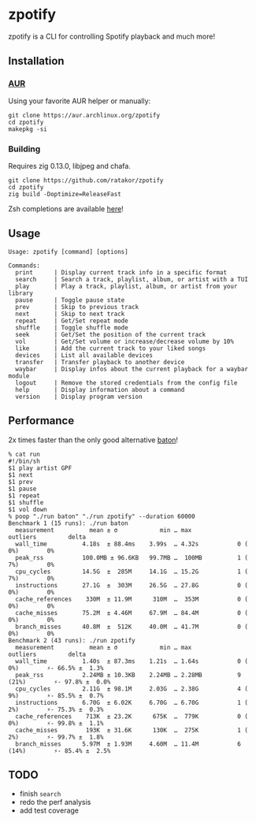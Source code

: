 # zpotify
zpotify is a CLI for controlling Spotify playback and much more!

## Installation

### [AUR](https://aur.archlinux.org/packages/zpotify)

Using your favorite AUR helper or manually:
```
git clone https://aur.archlinux.org/zpotify
cd zpotify
makepkg -si
```

### Building

Requires zig 0.13.0, libjpeg and chafa.
```
git clone https://github.com/ratakor/zpotify
cd zpotify
zig build -Doptimize=ReleaseFast
```
Zsh completions are available [here](_zpotify)!

## Usage
```
Usage: zpotify [command] [options]

Commands:
  print      | Display current track info in a specific format
  search     | Search a track, playlist, album, or artist with a TUI
  play       | Play a track, playlist, album, or artist from your library
  pause      | Toggle pause state
  prev       | Skip to previous track
  next       | Skip to next track
  repeat     | Get/Set repeat mode
  shuffle    | Toggle shuffle mode
  seek       | Get/Set the position of the current track
  vol        | Get/Set volume or increase/decrease volume by 10%
  like       | Add the current track to your liked songs
  devices    | List all available devices
  transfer   | Transfer playback to another device
  waybar     | Display infos about the current playback for a waybar module
  logout     | Remove the stored credentials from the config file
  help       | Display information about a command
  version    | Display program version
```

## Performance

2x times faster than the only good alternative [baton](https://github.com/joshuathompson/baton)!
```
% cat run
#!/bin/sh
$1 play artist GPF
$1 next
$1 prev
$1 pause
$1 repeat
$1 shuffle
$1 vol down
% poop "./run baton" "./run zpotify" --duration 60000
Benchmark 1 (15 runs): ./run baton
  measurement          mean ± σ            min … max           outliers         delta
  wall_time          4.18s  ± 88.4ms    3.99s  … 4.32s           0 ( 0%)        0%
  peak_rss           100.0MB ± 96.6KB   99.7MB …  100MB          1 ( 7%)        0%
  cpu_cycles         14.5G  ±  285M     14.1G  … 15.2G           1 ( 7%)        0%
  instructions       27.1G  ±  303M     26.5G  … 27.8G           0 ( 0%)        0%
  cache_references    330M  ± 11.9M      310M  …  353M           0 ( 0%)        0%
  cache_misses       75.2M  ± 4.46M     67.9M  … 84.4M           0 ( 0%)        0%
  branch_misses      40.8M  ±  512K     40.0M  … 41.7M           0 ( 0%)        0%
Benchmark 2 (43 runs): ./run zpotify
  measurement          mean ± σ            min … max           outliers         delta
  wall_time          1.40s  ± 87.3ms    1.21s  … 1.64s           0 ( 0%)        ⚡- 66.5% ±  1.3%
  peak_rss           2.24MB ± 10.3KB    2.24MB … 2.28MB          9 (21%)        ⚡- 97.8% ±  0.0%
  cpu_cycles         2.11G  ± 98.1M     2.03G  … 2.38G           4 ( 9%)        ⚡- 85.5% ±  0.7%
  instructions       6.70G  ± 6.02K     6.70G  … 6.70G           1 ( 2%)        ⚡- 75.3% ±  0.3%
  cache_references    713K  ± 23.2K      675K  …  779K           0 ( 0%)        ⚡- 99.8% ±  1.1%
  cache_misses        193K  ± 31.6K      130K  …  275K           1 ( 2%)        ⚡- 99.7% ±  1.8%
  branch_misses      5.97M  ± 1.93M     4.60M  … 11.4M           6 (14%)        ⚡- 85.4% ±  2.5%
```

## TODO
- finish `search`
- redo the perf analysis
- add test coverage
